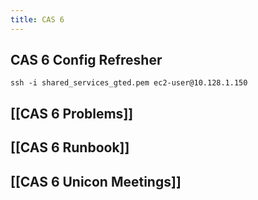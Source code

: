 ```yaml
---
title: CAS 6
---
```


## CAS 6 Config Refresher
` ssh -i shared_services_gted.pem ec2-user@10.128.1.150 `
## [[CAS 6 Problems]]
## [[CAS 6 Runbook]]
## [[CAS 6 Unicon Meetings]]
##
